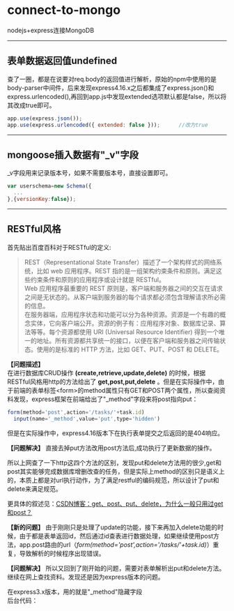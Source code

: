 # connect-to-mongo
nodejs+express连接MongoDB

---
## **表单数据返回值undefined** 
查了一圈，都是在说要对req.body的返回值进行解析，原始的npm中使用的是body-parser中间件，后来发现express4.16.x之后都集成了express.json()和express.urlencoded(),再回到app.js中发现extended选项默认都是false，所以将其改成true即可。
```javascript
app.use(express.json());
app.use(express.urlencoded({ extended: false }));      //改为true
```
---
## **mongoose插入数据有"_v"字段**
_v字段用来记录版本号，如果不需要版本号，直接设置即可。
```javascript
var userschema=new Schema({
  ...
},{versionKey:false});
```
---
## **RESTful风格**

首先贴出百度百科对于RESTful的定义:
>REST（Representational State Transfer）描述了一个架构样式的网络系统，比如 web 应用程序。REST 指的是一组架构约束条件和原则。满足这些约束条件和原则的应用程序或设计就是 RESTful。  
Web 应用程序最重要的 REST 原则是，客户端和服务器之间的交互在请求之间是无状态的。从客户端到服务器的每个请求都必须包含理解请求所必需的信息。  
在服务器端，应用程序状态和功能可以分为各种资源。资源是一个有趣的概念实体，它向客户端公开。资源的例子有：应用程序对象、数据库记录、算法等等。每个资源都使用 URI (Universal Resource Identifier) 得到一个唯一的地址。所有资源都共享统一的接口，以便在客户端和服务器之间传输状态。使用的是标准的 HTTP 方法，比如 GET、PUT、POST 和 DELETE。 

**【问题描述】**   
在进行数据库CRUD操作 **(create,retrieve,update,delete)** 的时候，根据RESTful风格用http的方法给出了 **get,post,put,delete** 。但是在实际操作中，由于前端的表单标签\<form>的method属性只有GET和POST两个属性，所以查阅资料发现，express框架在前端给出了"_method"字段来将post指向put：
```javascript
form(method='post',action='/tasks/'+task.id)
  input(name='_method',value='put',type='hidden')
```  
但是在实际操作中，express4.16版本下在执行表单提交之后返回的是404响应。

**【问题解决】** 直接去掉put方法改用post方法后,成功执行了更新数据的操作。  

  所以上网查了一下http这四个方法的区别，发现put和delete方法用的很少,get和post其实能够完成数据库增删改查的任务，但是实际上method的区别只是语义上的，本质上都是对url执行动作，为了满足restful的编码规范，所以设计了put和delete来满足规范。  

  更具体的叙述见：<a href="https://blog.csdn.net/Ideality_hunter/article/details/80660434" target="_blank">CSDN博客：get、post、put、delete，为什么一般只用过get和post？</a>

**【新的问题】** 由于刚刚只是处理了update的功能，接下来再加入delete功能的时候，由于都是表单返回id，然后通过id查表进行数据处理，如果继续使用post方法，app.post路由的url（*form(method='post',action='/tasks/'+task.id)*）重复，导致解析的时候程序出现错误。

**【问题解决】** 所以又回到了刚开始的问题，需要对表单解析出put和delete方法。继续在网上查找资料。发现还是因为express版本的问题。  

在express3.x版本，用的就是"_method"隐藏字段  
后台代码：


